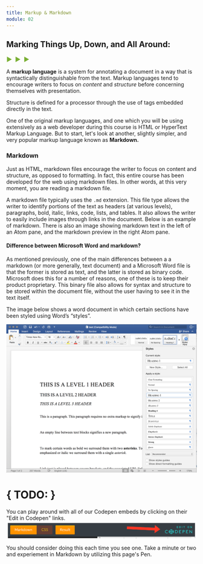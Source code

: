```yaml
---
title: Markup & Markdown
module: 02
---
```


## Marking Things Up, Down, and All Around:
<span style="color: #79AF33; font-size: medium; font-weight: bold">▶ &nbsp;▶  &nbsp;▶</span>

A **markup language** is a system for annotating a document in a way that is syntactically distinguishable from the text. Markup languages tend to encourage writers to focus on _content_ and _structure_ before concerning themselves with presentation.

Structure is defined for a processor through the use of tags embedded directly in the text.

One of the original markup languages, and one which you will be using extensively as a web developer during this course is HTML or HyperText Markup Language. But to start, let's look at another, slightly simpler, and very popular markup language known as **Markdown.**

### Markdown
Just as HTML, markdown files encourage the writer to focus on content and structure, as opposed to formatting. In fact, this entire course has been developed for the web using markdown files. In other words, at this very moment, you are reading a markdown file.

A markdown file typically uses the `.md` extension. This file type allows the writer to identify portions of the text as headers (at various levels), paragraphs, bold, italic, links, code, lists, and tables. It also allows the writer to easily include images through links in the document. Below is an example of markdown. There is also an image showing markdown text in the left of an Atom pane, and the markdown preview in the right Atom pane.

<p data-height="600" data-theme-id="30567" data-slug-hash="yowroQ" data-default-tab="html,result" data-user="Media-Ed-Online" data-embed-version="2" data-pen-title="Topic-02: Markdown " class="codepen"></p>
<script async src="https://production-assets.codepen.io/assets/embed/ei.js"></script>


#### Difference between Microsoft Word and markdown?
As mentioned previously, one of the main differences between a a markdown (or more generally, text document) and a Microsoft Word file is that the former is stored as text, and the latter is stored as binary code. Microsoft does this for a number of reasons, one of these is to keep their product proprietary. This binary file also allows for syntax and structure to be stored within the document file, without the user having to see it in the text itself.

The image below shows a word document in which certain sections have been styled using Word’s “styles”.

![Word Style Example](../imgs/wordStyles.png)


# { TODO: }
You can play around with all of our Codepen embeds by clicking on their "Edit in Codepen" links.
![Codepen Tab Bar](../imgs/codepen-link.png)

You should consider doing this each time you see one. Take a minute or two and experiement in Markdown by utilizing this page's Pen.
